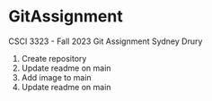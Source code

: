 # GitAssignment
CSCI 3323 - Fall 2023
Git Assignment
Sydney Drury
1. Create repository
2. Update readme on main
3. Add image to main
10. Update readme on main
